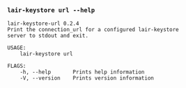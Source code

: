 ### `lair-keystore url --help`
```text
lair-keystore-url 0.2.4
Print the connection_url for a configured lair-keystore
server to stdout and exit.

USAGE:
    lair-keystore url

FLAGS:
    -h, --help       Prints help information
    -V, --version    Prints version information

```
